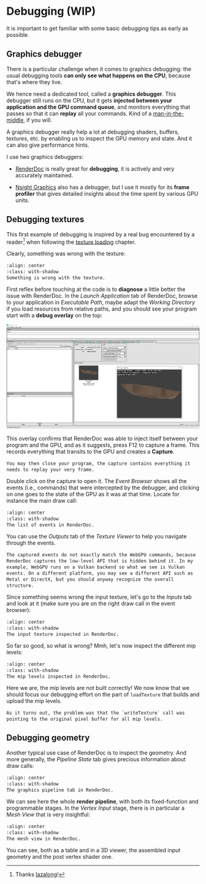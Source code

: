 Debugging (WIP)
=========

It is important to get familiar with some basic debugging tips as early as possible.

Graphics debugger
-----------------

There is a particular challenge when it comes to graphics debugging: the usual debugging tools **can only see what happens on the CPU**, because that's where they live.

We hence need a dedicated tool, called a **graphics debugger**. This debugger still runs on the CPU, but it gets **injected between your application and the GPU command queue**, and monitors everything that passes so that it can **replay** all your commands. Kind of a [man-in-the-middle](https://en.wikipedia.org/wiki/Man-in-the-middle_attack), if you will.

A graphics debugger really help a lot at debugging shaders, buffers, textures, etc. by enabling us to inspect the GPU memory and state. And it can also give performance hints.

I use two graphics debuggers:

 - [RenderDoc](https://renderdoc.org/) is really great for **debugging**, it is actively and very accurately maintained.

 - [Nsight Graphics](https://developer.nvidia.com/nsight-graphics) also has a debugger, but I use it mostly for its **frame profiler** that gives detailed insights about the time spent by various GPU units.

Debugging textures
------------------

This first example of debugging is inspired by a real bug encountered by a reader[^iazalong] when following the [texture loading](../basic-3d-rendering/texturing/loading-from-file.md) chapter.

[^iazalong]: Thanks [Iazalong](#)!

Clearly, something was wrong with the texture:

```{figure} /images/debug-problem.png
:align: center
:class: with-shadow
Something is wrong with the texture.
```

First reflex before touching at the code is to **diagnose** a little better the issue with RenderDoc. In the *Launch Application* tab of RenderDoc, browse to your application in *Executable Path*, maybe adapt the *Working Directory* if you load resources from relative paths, and you should see your program start with a **debug overlay** on the top:

![The application launched from RenderDoc](images/debug-rd.png)

This overlay confirms that RenderDoc was able to inject itself between your program and the GPU, and as it suggests, press F12 to capture a frame. This records everything that transits to the GPU and creates a **Capture**.

```{note}
You may then close your program, the capture contains everything it needs to replay your very frame.
```

Double click on the capture to open it. The *Event Browser* shows all the events (i.e., commands) that were intercepted by the debugger, and clicking on one goes to the state of the GPU as it was at that time. Locate for instance the main draw call:

```{figure} /images/debug-event.png
:align: center
:class: with-shadow
The list of events in RenderDoc.
```

You can use the *Outputs* tab of the *Texture Viewer* to help you navigate through the events.

```{note}
The captured events do not exactly match the WebGPU commands, because RenderDoc captures the low-level API that is hidden behind it. In my example, WebGPU runs on a Vulkan backend so what we see is Vulkan events. On a different platform, you may see a different API such as Metal or DirectX, but you should anyway recognize the overall structure.
```

Since something seems wrong the input texture, let's go to the *Inputs* tab and look at it (make sure you are on the right draw call in the event browser):

```{figure} /images/debug-mipmaps.png
:align: center
:class: with-shadow
The input texture inspected in RenderDoc.
```

So far so good, so what is wrong? Mmh, let's now inspect the different mip levels:

```{figure} /images/debug-wrong-mipmaps.png
:align: center
:class: with-shadow
The mip levels inspected in RenderDoc.
```

Here we are, the mip levels are not built correctly! We now know that we should focus our debugging effort on the part of `loadTexture` that builds and upload the mip levels.

```{note}
As it turns out, the problem was that the `writeTexture` call was pointing to the original pixel buffer for all mip levels.
```

Debugging geometry
------------------

Another typical use case of RenderDoc is to inspect the geometry. And more generally, the *Pipeline State* tab gives precious information about draw calls:

```{figure} /images/debug-pipeline.png
:align: center
:class: with-shadow
The graphics pipeline tab in RenderDoc.
```

We can see here the whole **render pipeline**, with both its fixed-function and programmable stages. In the *Vertex Input* stage, there is in particular a *Mesh View* that is very insightful:

```{figure} /images/debug-mesh.png
:align: center
:class: with-shadow
The mesh view in RenderDoc.
```

You can see, both as a table and in a 3D viewer, the assembled input geometry and the post vertex shader one.
